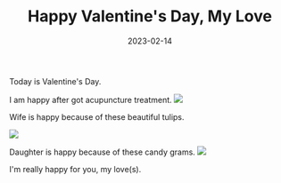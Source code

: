 ﻿---
title: "Happy Valentine's Day, My Love"
date: "2023-02-14"
lastmod: "2023-02-14"
tags: ["bio","self"]
authors: ["kevinan9"]
---

Today is Valentine's Day.

I am happy after got acupuncture treatment.
![](https://lh3.googleusercontent.com/MtA1crjSi8DSNPHpADFB4VZ-5BUbgp0vd4RfD7ov1-QTLT86BKDlPZpYq9TNtrQBMKsFp38VTTHU2FysS34skjvUCC6ZtEOlh7pXKg0AxR0JDKPDQbkXUkSTaSZV0q5_hnK5wl14AOTK0TF-4l0Dd49-AT5fsyuPGYT2slM_TwgqZZFiHp2_f12XB19TANt5KHcwVjtTcorcHDidMUF8rth-oeu1EUT9pdymJ_Pge0GMPUhl5izGKq7XbMidYpinzqanWTjYMZBg7AUyj2KJiqH-Mn2jZ00ZidI5OFdJyBsmctCvegRitt-k_Gh0U7Ef5VdKZU_8SFRo8izx4vf9ClVFViqzQukGuqyuvJYn8u5q-Zv8Z_-yKzYKhqOorbsdEZMm5HVpSJrXgPdPjo-1T1QqStH5MoQYuQ1hYpsiAn68yDSakScg40sRrT1fE0f1wO8gb-P58L22MnGULC434OHibDZdQ2wIjyy2Jy09kog34MDAwxXnMqB02dL4Chcosc3Af4GnTO0JTm1-2I4Ccypt-rjLNvUSBauAEikBRTOQGhRFacmK-SCobpLvk6FCkNoIRZ_-m-LC7LvgGnC1ydnMWGYOW0N5H2pZtwI4Cyi4_4nynQSOXZAb1cMa7J0c6VY1TkntSxGT0_LK6bWmlK60vVbhWjouu6PlhOujVHrZAVZEq_Pw6S1j5KLYnxjBJyXTpBJtVxzwDMJty2cRG-6Nv6TP8qSY26hNN5Zyl0vKv6yN-PFxpEtbuUW3k8LVhjPi9j1V2hH-vWN4S4RazvRy4W3zXXsV47N0YJ8pZnMI0k0GwhHMcJY6jqelwb_Nmq7QTrk-D6pii3t6cEqfjBqa7rlD6xCXN1udnMz5_nvPnsYiq4TVEV0xumA91hmQuHe_jPfyjn8IelAyEweoCR-Z6d_scJlx41kNCclTLQppyLjagVpjsmg1E40St6US_MAxw3a3hV9bsVlukmIxfPvo2AGXYfyJQgWmKMSwd2ORwvMHsJKFlTZfgZ_FiruUP84kNOytPH_QHfJeyopiZChNww=w272-h204-no?authuser=0)  

Wife is happy because of these beautiful tulips.

![](https://lh3.googleusercontent.com/w2XSZz4kDnygt3VmK9saeClewenaRJERBoEIOSlj2fwDrNSEMb9QY64TkZE2c2ysJ0kTwvIO2M3iyaAjyU40CEi3QyNaywKR4mDMHkGc1WkcZRLzh8y0V2XY_Yi6u21quW9T0sRzDy0qEePaOOj9hdKzERUBIMpKC3Qb28pH40Obmwt1pr1dENjhOya20v-ItEfhSdZ0P0ViH8lw76CNqbzFrwFvDb5CFj36_nfWDQXzmVZM2UDKMXPT9LIq5Tl0dX0ra4r81XupEHPXwhS9hZcxFfn3uIhLmUNykjKEHRSxbcEB_r0WdoQnZUyPF4_U8PDQ6wQvfQAqQKlKRdmrdMqKlbLmp8gDZ-9C2ilSF1qW_LkDIbdwqF0Jc0Yq_K4UkLqG6JTGsOB0exk_mul6LOzvBqXLPIcixxp25Q-E0owstxwAsAV4Ke-mImokjDQfsf4ZVXvLUnXuHbcudwLA4Sk3FV-0ZaZHUzVVFUr1Ep_AWiKcOvRGywzTjbm0nquK9CTlR1eh1Ppj0wyIPVTJcgf2gApbUwBmITY2a_gaBgeI8l5uLOxhdO3h7EKbQ_9x27cwgP1UMXWgzMAW6CKZtNi4d20KTMNCwsuE1trLG9_0mcv1Aj8rwbfxVbPLV9CEkSeVR66c-dawWC9rnog4JKSo7LmumU2B_zy9cCYxYTFbZzuMmcayx964lFYLEpKmg5ex1kKkM7zNTv_OsFk9QXxWJ0Y2XH0bCHId2A5ine9o6LJJn_JOoRtkqBx69gtaw4GuTvcMR6wPjQcbz1igubJtQoSho67lRqSrWEaVzM00ziAKvOnOVh-SunWVziPz3Kzc9LVk9-z-YuuPB48djgxPZhvzZY4vFPVkknxUDiUDbKyQ9TntjVh7A7tPftdV8Dv02qY_viHSsZ6hjHg3DdGQP67sjC0DH_SI6QBLK4289aQeGQC9llwrdS19g_8-GWF-KojHkryOiKI6bUG7Sa68rk2LRL1EeTKzKTOtwMr5YhGHoIyu07w4z80CYRIaLrH7kLPdIUdH-dOgrnylNIsjHw=w1486-h1981-no?authuser=0)

Daughter is happy because of these candy grams.
![](https://lh3.googleusercontent.com/lsm2E_TEyYQUucNra5GhO1eWEnBmE1d9yHvKtOjZ7wIe1dxoFsiDINvb1NYTQRMiP-LnFy7azuB2PnqeNZ4VP-F-yEoXoMk16tLuMLR2Bb39odZOU35iKXsOjTlBPp1_6GOS-w5TjoYgzUURo7tyN9nqPnVieutTVTz9uIjQ7Imy9BMK2kw9ypwQjEXszBse3X0tQirfma5qH7lwHuJxbk002UZeBcVVqvNiMyZO7YQr7HVhm83N6fKuTC1vOJc0EitbvNPk5t7BbVXjM_yWwnFdeqTixgjWOnvcXkxC2u54mOwXmSEAj-6yPufmLShJhVS6cNQ6eQsDh4-V4MtxHIdkLHOG-0ZaHTD-ECffIKre9VAqcTEOgMPVF3VK21B7Og7_5_9jlwrco9xk9L97SmbCfxYTjgqgqfOIglFHnMBEahHYFWbLfj5mdr4J_iY_hFl6IB19Yva4SLdIzYO6QNKSufnCwenratjhqjgUK6oQyEipjFsu8QBFcIZcQYZptPbXOcZB_oouHmC5GZF5KDqmL6S6fD6FskCFrzt6vpwkzH4Pj26SAY0mNFej4tezB7ml3AUKHkZ4CIIhhTxNMFbDBQ2b_F79Oy5jMuDPLfq_vKehxyO75JplPpNUv9UQ9hH6nY61-gf3CFusOTRlU5xBZ05d-eW4aKxGjdwqkLhX9W32FB5dwLzTcZJxSquuQ7Xc67fd3LW2IeYPpGFOnMIgWILH8aHxWR2CvrInLW2QLxC099Ir2BDfOuQzk-2JDRFZeTMHRcCus2uRLd6RLwxM3aJG70OGBN12Om4eBWB8TjBFEB_GN9fj_ze30O40PO4C6eVZl7cy5mwtrlH-riBE-F5UND2YQwsrDkueoJnyC7_xkC9CP79pUMIJeXSrbl4rIfZ0bUNKGM0ufEeNkMwWN0C-Cm-cEb3746wciIIKsTDTkflutQ2jiOnbDERPMfMqgnriozgwad2aqwTWWPGNayvBNsr9MKks_XMGnJjWS1ln5XIG0q3JR7vIJrpFXWvPFOzroXJ4oNJ-GHgObLVCdA=w2284-h1713-no)

I'm really happy for you, my love(s).